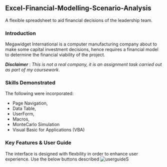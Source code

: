 ## Excel-Financial-Modelling-Scenario-Analysis
A flexible spreadsheet to aid financial decisions of the leadership team.

### Introduction

Megawidget International is a computer manufacturing company about to make some capital investment decisions, hence requires a financial model to determine the financial viability of the project.

**_Disclaimer_** : _This is not a real company, it is an assignment task carried out as part of my coursework_. 

### Skills Demonstrated
The following were incorporated:
- Page Navigation,
- Data Table,
- UserForm,
- Macros,
- MonteCarlo Simulation
- Visual Basic for Applications (VBA)

### Key Features & User Guide
The interface is designed with flexbility in order to enhance user experience. Use the below buttons described
![userguideS](https://user-images.githubusercontent.com/122166125/229848446-864592c3-2bbf-41b6-998f-60b5dac8e51b.PNG)
